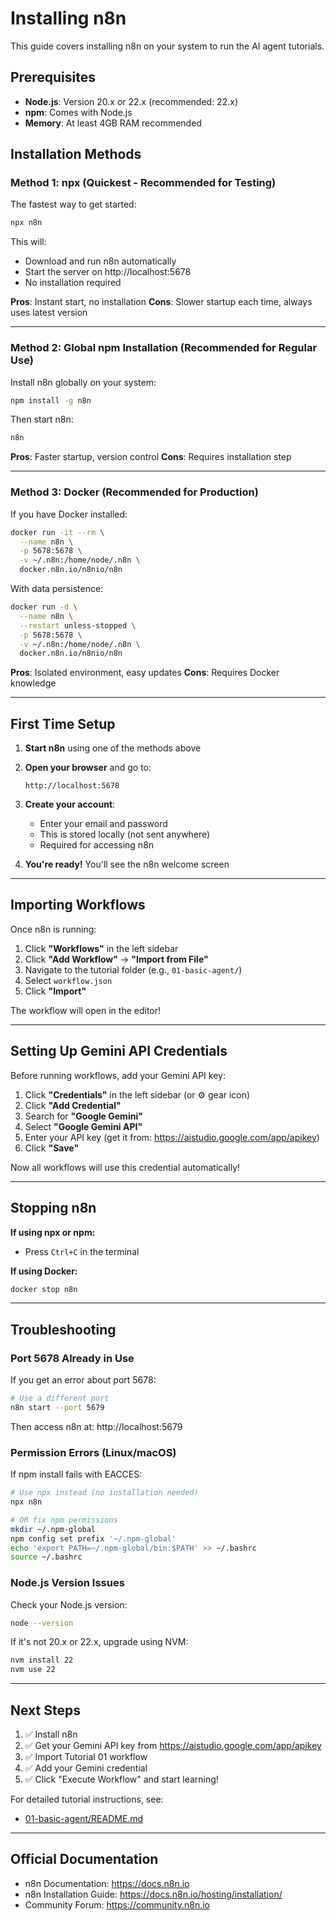 # Installing n8n

This guide covers installing n8n on your system to run the AI agent tutorials.

## Prerequisites

- **Node.js**: Version 20.x or 22.x (recommended: 22.x)
- **npm**: Comes with Node.js
- **Memory**: At least 4GB RAM recommended

## Installation Methods

### Method 1: npx (Quickest - Recommended for Testing)

The fastest way to get started:

```bash
npx n8n
```

This will:
- Download and run n8n automatically
- Start the server on http://localhost:5678
- No installation required

**Pros**: Instant start, no installation
**Cons**: Slower startup each time, always uses latest version

---

### Method 2: Global npm Installation (Recommended for Regular Use)

Install n8n globally on your system:

```bash
npm install -g n8n
```

Then start n8n:

```bash
n8n
```

**Pros**: Faster startup, version control
**Cons**: Requires installation step

---

### Method 3: Docker (Recommended for Production)

If you have Docker installed:

```bash
docker run -it --rm \
  --name n8n \
  -p 5678:5678 \
  -v ~/.n8n:/home/node/.n8n \
  docker.n8n.io/n8nio/n8n
```

With data persistence:

```bash
docker run -d \
  --name n8n \
  --restart unless-stopped \
  -p 5678:5678 \
  -v ~/.n8n:/home/node/.n8n \
  docker.n8n.io/n8nio/n8n
```

**Pros**: Isolated environment, easy updates
**Cons**: Requires Docker knowledge

---

## First Time Setup

1. **Start n8n** using one of the methods above

2. **Open your browser** and go to:
   ```
   http://localhost:5678
   ```

3. **Create your account**:
   - Enter your email and password
   - This is stored locally (not sent anywhere)
   - Required for accessing n8n

4. **You're ready!** You'll see the n8n welcome screen

---

## Importing Workflows

Once n8n is running:

1. Click **"Workflows"** in the left sidebar
2. Click **"Add Workflow"** → **"Import from File"**
3. Navigate to the tutorial folder (e.g., `01-basic-agent/`)
4. Select `workflow.json`
5. Click **"Import"**

The workflow will open in the editor!

---

## Setting Up Gemini API Credentials

Before running workflows, add your Gemini API key:

1. Click **"Credentials"** in the left sidebar (or ⚙️ gear icon)
2. Click **"Add Credential"**
3. Search for **"Google Gemini"**
4. Select **"Google Gemini API"**
5. Enter your API key (get it from: https://aistudio.google.com/app/apikey)
6. Click **"Save"**

Now all workflows will use this credential automatically!

---

## Stopping n8n

**If using npx or npm:**
- Press `Ctrl+C` in the terminal

**If using Docker:**
```bash
docker stop n8n
```

---

## Troubleshooting

### Port 5678 Already in Use

If you get an error about port 5678:

```bash
# Use a different port
n8n start --port 5679
```

Then access n8n at: http://localhost:5679

### Permission Errors (Linux/macOS)

If npm install fails with EACCES:

```bash
# Use npx instead (no installation needed)
npx n8n

# OR fix npm permissions
mkdir ~/.npm-global
npm config set prefix '~/.npm-global'
echo 'export PATH=~/.npm-global/bin:$PATH' >> ~/.bashrc
source ~/.bashrc
```

### Node.js Version Issues

Check your Node.js version:

```bash
node --version
```

If it's not 20.x or 22.x, upgrade using NVM:

```bash
nvm install 22
nvm use 22
```

---

## Next Steps

1. ✅ Install n8n
2. ✅ Get your Gemini API key from https://aistudio.google.com/app/apikey
3. ✅ Import Tutorial 01 workflow
4. ✅ Add your Gemini credential
5. ✅ Click "Execute Workflow" and start learning!

For detailed tutorial instructions, see:
- [01-basic-agent/README.md](../01-basic-agent/README.md)

---

## Official Documentation

- n8n Documentation: https://docs.n8n.io
- n8n Installation Guide: https://docs.n8n.io/hosting/installation/
- Community Forum: https://community.n8n.io
